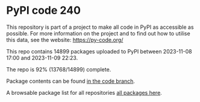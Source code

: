 # PyPI code 240

This repository is part of a project to make all code in PyPI as accessible as possible. For more information 
on the project and to find out how to utilise this data, see the website: https://py-code.org/

This repo contains 14899 packages uploaded to PyPI between 
2023-11-08 17:00 and 2023-11-09 22:23.

The repo is 92% (13768/14899) complete.

Package contents can be found [in the code branch](https://github.com/pypi-data/pypi-mirror-240/tree/code/packages).

A browsable package list for all repositories [all packages here](https://py-code.org/repositories/pypi-mirror-240).


